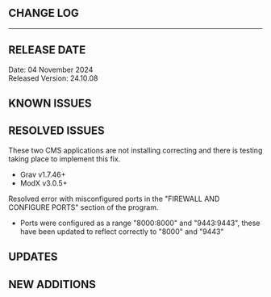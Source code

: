 ## CHANGE LOG
-------------

RELEASE DATE
------------

Date: 04 November 2024<br />
Released Version: 24.10.08<br />


KNOWN ISSUES
------------



RESOLVED ISSUES
---------------
These two CMS applications are not installing correcting and there is testing taking place to implement this fix.
- Grav v1.7.46+
- ModX v3.0.5+

Resolved error with misconfigured ports in the "FIREWALL AND CONFIGURE PORTS" section of the program.
- Ports were configured as a range "8000:8000" and "9443:9443", these have been updated to reflect correctly to "8000" and "9443" 


UPDATES
-------



NEW ADDITIONS
-------------

